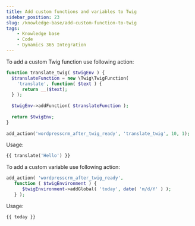 ```yaml
---
title: Add custom functions and variables to Twig
sidebar_position: 23
slug: /knowledge-base/add-custom-function-to-twig
tags:
    - Knowledge base
    - Code
    - Dynamics 365 Integration
---
```


To add a custom Twig function use following action:

```php
function translate_twig( $twigEnv ) {
  $translateFunction = new \Twig\TwigFunction(
    'translate', function( $text ) {
      return __($text);
  } );
 
  $twigEnv->addFunction( $translateFunction );
 
  return $twigEnv;
}
 
add_action('wordpresscrm_after_twig_ready', 'translate_twig', 10, 1);
```

Usage:

```php
{{ translate('Hello') }}
```

To add a custom variable use following action:

```php
add_action( 'wordpresscrm_after_twig_ready', 
   function ( $twigEnvironment ) {
      $twigEnvironment->addGlobal( 'today', date( 'm/d/Y' ) );
   } );
```

Usage:

```php
{{ today }}
```